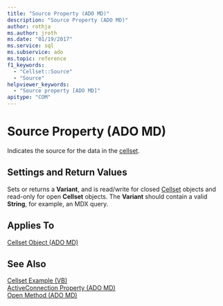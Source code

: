 ```yaml
---
title: "Source Property (ADO MD)"
description: "Source Property (ADO MD)"
author: rothja
ms.author: jroth
ms.date: "01/19/2017"
ms.service: sql
ms.subservice: ado
ms.topic: reference
f1_keywords:
  - "Cellset::Source"
  - "Source"
helpviewer_keywords:
  - "Source property [ADO MD]"
apitype: "COM"
---
```

# Source Property (ADO MD)
Indicates the source for the data in the [cellset](./cellset-object-ado-md.md).  
  
## Settings and Return Values  
 Sets or returns a **Variant**, and is read/write for closed [Cellset](./cellset-object-ado-md.md) objects and read-only for open **Cellset** objects. The **Variant** should contain a valid **String**, for example, an MDX query.  
  
## Applies To  
 [Cellset Object (ADO MD)](./cellset-object-ado-md.md)  
  
## See Also  
 [Cellset Example (VB)](./cellset-example-vb.md)   
 [ActiveConnection Property (ADO MD)](./activeconnection-property-ado-md.md)   
 [Open Method (ADO MD)](./open-method-ado-md.md)